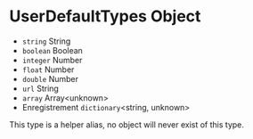 # UserDefaultTypes Object

* `string` String
* `boolean` Boolean
* `integer` Number
* `float` Number
* `double` Number
* `url` String
* `array` Array\<unknown>
* Enregistrement `dictionary`\<string, unknown>

This type is a helper alias, no object will never exist of this type.
